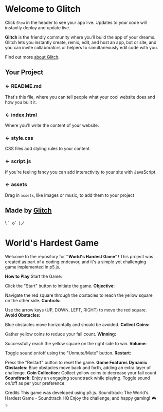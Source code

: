 Welcome to Glitch
=================

Click `Show` in the header to see your app live. Updates to your code will instantly deploy and update live.

**Glitch** is the friendly community where you'll build the app of your dreams. Glitch lets you instantly create, remix, edit, and host an app, bot or site, and you can invite collaborators or helpers to simultaneously edit code with you.

Find out more [about Glitch](https://glitch.com/about).


Your Project
------------

### ← README.md

That's this file, where you can tell people what your cool website does and how you built it.

### ← index.html

Where you'll write the content of your website. 

### ← style.css

CSS files add styling rules to your content.

### ← script.js

If you're feeling fancy you can add interactivity to your site with JavaScript.

### ← assets

Drag in `assets`, like images or music, to add them to your project

Made by [Glitch](https://glitch.com/)
-------------------

\ ゜o゜)ノ










World's Hardest Game
====================

Welcome to the repository for **"World's Hardest Game"!** This project was created as part of a coding endeavor, and it's a simple yet challenging game implemented in p5.js.

**How to Play**
Start the Game:

Click the "Start" button to initiate the game.
**Objective:**

Navigate the red square through the obstacles to reach the yellow square on the other side.
**Controls:**

Use the arrow keys (UP, DOWN, LEFT, RIGHT) to move the red square.
**Avoid Obstacles:**

Blue obstacles move horizontally and should be avoided.
**Collect Coins:**

Gather yellow coins to reduce your fail count.
**Winning:**

Successfully reach the yellow square on the right side to win.
**Volume:**

Toggle sound on/off using the "Unmute/Mute" button.
**Restart:**

Press the "Restart" button to reset the game.
**Game Features**
**Dynamic Obstacles:** Blue obstacles move back and forth, adding an extra layer of challenge.
**Coin Collection:** Collect yellow coins to decrease your fail count.
**Soundtrack:** Enjoy an engaging soundtrack while playing. Toggle sound on/off as per your preference.

Credits
This game was developed using p5.js.
Soundtrack: The World's Hardest Game - Soundtrack HQ
Enjoy the challenge, and happy gaming! 🎮✨

